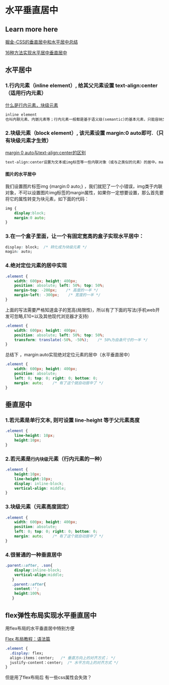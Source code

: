 # 水平垂直居中

## Learn more here

[掘金-CSS的垂直居中和水平居中总结](https://juejin.im/post/582c04032f301e00594327d4)

[16种方法实现水平居中垂直居中](https://juejin.im/post/58f818bbb123db006233ab2a)

## 水平居中

### 1.行内元素（inline element）, 给其父元素设置 text-align:center （适用行内元素）

[什么是行内元素，块级元素](https://www.cnblogs.com/greenal/archive/2013/01/05/2845513.html)

```html
inline element
也叫内联元素、内嵌元素等；行内元素一般都是基于语义级(semantic)的基本元素，只能容纳文本或其他内联元素，常见内联元素 “a”。比如 SPAN 元素，IFRAME元素和元素样式的display : inline的都是行内元素。
```

### 2.块级元素（block element）, 该元素设置 margin:0 auto即可.（只有块级元素才生效）

[margin 0 auto与text-align:center的区别](http://www.studyofnet.com/news/41.html)

```html
text-align:center设置为文本或img标签等一些内联对象（或与之类似的元素）的居中。margin:0 auto是设置块元素（或与之类似的元素）的居中。
```

#### 图片的水平居中

我们设置图片标签img {margin:0 auto;} ，我们就犯了一个小错误，img类于内联对象，不可以设置图片img标签的margin属性，如果你一定想要设置，那么首先要将它的属性转变为块元素，如下面的代码：

```css
img {
    display:block;
    margin:0 auto;
}
```

### 3.在一个盒子里面，让一个有固定宽高的盒子实现水平居中：

```css
display: block;  /* 转化成为块级元素 */
magin: auto;
```

### 4.绝对定位元素的居中实现

```css
.element {
    width: 600px; height: 400px;
    position: absolute; left: 50%; top: 50%;
    margin-top: -200px;    /* 高度的一半 */
    margin-left: -300px;    /* 宽度的一半 */
}
```

上面的写法需要严格知道盒子的宽高(局限性)，所以有了下面的写法(手机web开发可忽略,E10+以及其他现代浏览器才支持)

```css
.element {
    width: 600px; height: 400px;
    position: absolute; left: 50%; top: 50%;
    transform: translate(-50%, -50%);    /* 50%为自身尺寸的一半 */
}
```

总结下 ，margin:auto实现绝对定位元素的居中（水平垂直居中）

```css
.element {
    width: 600px; height: 400px;
    position: absolute;
    left: 0; top: 0; right: 0; bottom: 0;
    margin: auto;    /* 有了这个就自动居中了 */
}
```

## 垂直居中

### 1.若元素是单行文本, 则可设置 line-height 等于父元素高度

```css
.element {
    line-height: 10px;
    height:10px;
}
```

### 2.若元素是`行内块级`元素（行内元素的一种）

```css
.element {
    height:10px;
    line-height:10px;
    display: inline-block;
    vertical-align: middle;
}
```

### 3.块级元素（元素高度固定）

```css
.element {
    width: 600px; height: 400px;
    position: absolute;
    left: 0; top: 0; right: 0; bottom: 0;
    margin: auto;    /* 有了这个就自动居中了 */
}
```

### 4.很普通的一种垂直居中

```css
.parent::after, .son{
    display:inline-block;
    vertical-align:middle;
   }
   .parent::after{
    content:'';
    height:100%;
   }
```

## flex弹性布局实现水平垂直居中

用flex布局的水平垂直居中特别方便

[Flex 布局教程：语法篇](http://www.ruanyifeng.com/blog/2015/07/flex-grammar.html)

```css
.element {
  .display: flex;
  align-items：center;   /* 垂直方向上的对齐方式； */
  justify-content：center;  /* 水平方向上的对齐方式 */
}
```

但是用了flex布局后 有一些css属性会失效？
